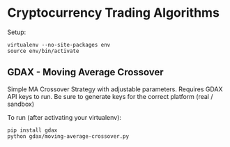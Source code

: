 # Cryptocurrency Trading Algorithms

Setup:

```
virtualenv --no-site-packages env
source env/bin/activate
```

## GDAX - Moving Average Crossover

Simple MA Crossover Strategy with adjustable parameters. Requires GDAX API keys
to run. Be sure to generate keys for the correct platform (real / sandbox)

To run (after activating your virtualenv):

```
pip install gdax
python gdax/moving-average-crossover.py
```
